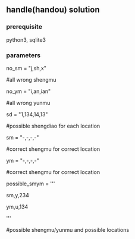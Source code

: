 ## handle(handou) solution

### prerequisite
python3, sqlite3

### parameters
no_sm = "j,sh,x"

\#all wrong shengmu

no_ym = "i,an,ian"

\#all wrong yunmu

sd = "1,134,14,13"

\#possible shengdiao for each location

sm = "-,-,-,-"

\#correct shengmu for correct location

ym = "-,-,-,-"

\#correct shengmu for correct location

possible_smym = '''

sm,y,234 

ym,u,134 

'''

\#possible shengmu/yunmu and possible locations

